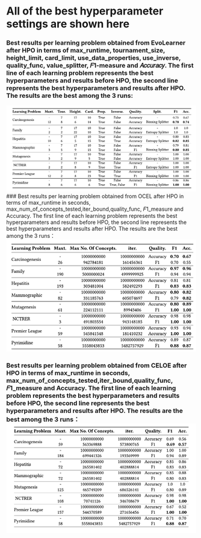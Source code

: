 # All of the best hyperparameter settings are shown here
### Best results per learning problem obtained from EvoLearner after HPO in terms of max_runtime, tournament_size, height_limit, card_limit, use_data_properties, use_inverse, quality_func, value_splitter, 𝐹1-measure and 𝐴𝑐𝑐𝑢𝑟𝑎𝑐𝑦. The first line of each learning problem represents the best hyperparameters and results before HPO, the second line represents the best hyperparameters and results after HPO. The results are the best among the 3 runs:
<img width="614" alt="Evolearner" src="https://github.com/AutoCL2023/AutoCL/blob/main/Evolearner%20HPO.png">
### Best results per learning problem obtained from OCEL after HPO in terms of max_runtime in seconds, max_num_of_concepts_tested,iter_bound,quality_func, 𝐹1_measure and Accuracy. The first line of each learning problem represents the best hyperparameters and results before HPO, the second line represents the best hyperparameters and results after HPO. The results are the best among the 3 runs：


<img width="614" alt="Ocel" src="https://github.com/AutoCL2023/AutoCL/blob/main/OCEL%20HPO.png">

### Best results per learning problem obtained from CELOE after HPO in terms of max_runtime in seconds, max_num_of_concepts_tested,iter_bound,quality_func, 𝐹1_measure and Accuracy. The first line of each learning problem represents the best hyperparameters and results before HPO, the second line represents the best hyperparameters and results after HPO. The results are the best among the 3 runs：<img width="614" alt="Celoe" src="https://github.com/AutoCL2023/AutoCL/blob/main/CELOE%20HPO.png">
